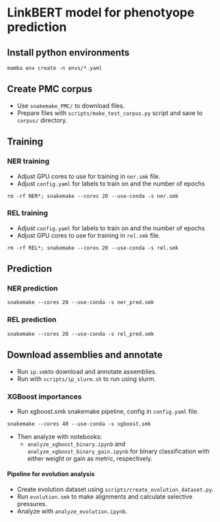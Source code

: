 # LinkBERT model for phenotyope prediction
## Install python environments
```
mamba env create -n envs/*.yaml
```
## Create PMC corpus

- Use `snakemake_PMC/` to download files.
- Prepare files with `scripts/make_test_corpus.py` script and save to `corpus/` directory.

## Training

### NER training

- Adjust GPU cores to use for training in `ner.smk` file.
- Adjust `config.yaml` for labels to train on and the number of epochs

```
rm -rf NER*; snakemake --cores 20 --use-conda -s ner.smk
```

### REL training

- Adjust `config.yaml` for labels to train on and the number of epochs
- Adjust GPU cores to use for training in `rel.smk` file.

```
rm -rf REL*; snakemake --cores 20 --use-conda -s rel.smk
```

## Prediction

### NER prediction

```
snakemake --cores 20 --use-conda -s ner_pred.smk
```

### REL prediction

```
snakemake --cores 20 --use-conda -s rel_pred.smk
```

## Download assemblies and annotate

- Run `ip.smk`to download and annotate assemblies.
- Run with `scripts/ip_slurm.sh` to run using slurm.

### XGBoost importances

- Run xgboost.smk snakemake pipeline, config in `config.yaml` file.

```
snakemake --cores 40 --use-conda -s xgboost.smk
```

- Then analyze with notebooks:
  - `analyze_xgboost_binary.ipynb` and `analyze_xgboost_binary_gain.ipynb` for binary classification with either weight or gain as metric, respectively.


#### Pipeline for evolution analysis

- Create evolution dataset using `scripts/create_evolution_dataset.py`.
- Run `evolution.smk` to make alignments and calculate selective pressures.
- Analyze with `analyze_evolution.ipynb`.
